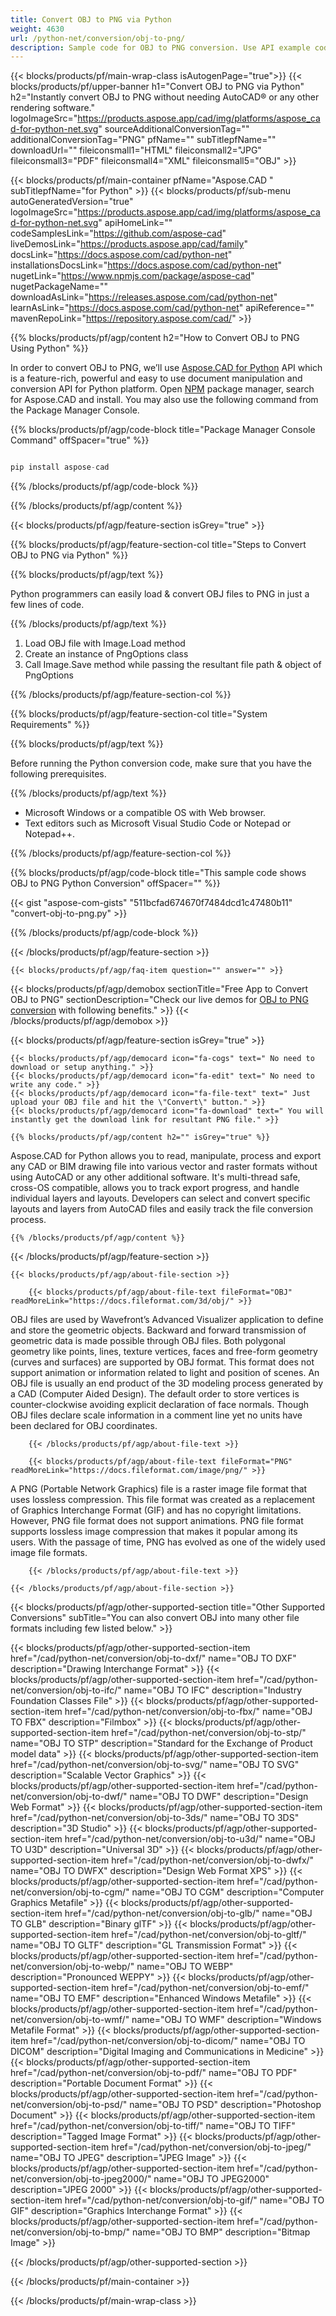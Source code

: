 ```yaml
---
title: Convert OBJ to PNG via Python
weight: 4630
url: /python-net/conversion/obj-to-png/ 
description: Sample code for OBJ to PNG conversion. Use API example code for batch OBJ files to PNG conversion.
---
```


{{< blocks/products/pf/main-wrap-class isAutogenPage="true">}}
{{< blocks/products/pf/upper-banner h1="Convert OBJ to PNG via Python" h2="Instantly convert OBJ to PNG without needing AutoCAD® or any other rendering software." logoImageSrc="https://products.aspose.app/cad/img/platforms/aspose_cad-for-python-net.svg" sourceAdditionalConversionTag="" additionalConversionTag="PNG" pfName="" subTitlepfName="" downloadUrl="" fileiconsmall1="HTML" fileiconsmall2="JPG" fileiconsmall3="PDF" fileiconsmall4="XML" fileiconsmall5="OBJ" >}}

{{< blocks/products/pf/main-container pfName="Aspose.CAD " subTitlepfName="for Python" >}}
{{< blocks/products/pf/sub-menu autoGeneratedVersion="true" logoImageSrc="https://products.aspose.app/cad/img/platforms/aspose_cad-for-python-net.svg" apiHomeLink="" codeSamplesLink="https://github.com/aspose-cad" liveDemosLink="https://products.aspose.app/cad/family" docsLink="https://docs.aspose.com/cad/python-net" installationsDocsLink="https://docs.aspose.com/cad/python-net" nugetLink="https://www.npmjs.com/package/aspose-cad" nugetPackageName="" downloadAsLink="https://releases.aspose.com/cad/python-net" learnAsLink="https://docs.aspose.com/cad/python-net" apiReference="" mavenRepoLink="https://repository.aspose.com/cad/" >}}

{{% blocks/products/pf/agp/content h2="How to Convert OBJ to PNG Using Python" %}}

 In order to convert OBJ to PNG, we’ll use [Aspose.CAD for Python](https://products.aspose.com/cad/python-net) API which is a feature-rich, powerful and easy to use document manipulation and conversion API for Python platform. Open [NPM](https://www.npmjs.com/package/aspose-cad) package manager, search for Aspose.CAD and install. You may also use the following command from the Package Manager Console.

{{% blocks/products/pf/agp/code-block title="Package Manager Console Command" offSpacer="true" %}}

```py

pip install aspose-cad

```

{{% /blocks/products/pf/agp/code-block %}}

{{% /blocks/products/pf/agp/content %}}

{{< blocks/products/pf/agp/feature-section isGrey="true" >}}

{{% blocks/products/pf/agp/feature-section-col title="Steps to Convert OBJ to PNG via Python" %}}

{{% blocks/products/pf/agp/text %}}

Python programmers can easily load & convert OBJ files to PNG in just a few lines of code.

{{% /blocks/products/pf/agp/text %}}

1.  Load OBJ file with Image.Load method
1.  Create an instance of PngOptions class
1.  Call Image.Save method while passing the resultant file path & object of PngOptions

{{% /blocks/products/pf/agp/feature-section-col %}}

{{% blocks/products/pf/agp/feature-section-col title="System Requirements" %}}

{{% blocks/products/pf/agp/text %}}

 Before running the Python conversion code, make sure that you have the following prerequisites.

{{% /blocks/products/pf/agp/text %}}

-  Microsoft Windows or a compatible OS with Web browser.
-  Text editors such as Microsoft Visual Studio Code or Notepad or Notepad++.

{{% /blocks/products/pf/agp/feature-section-col %}}

{{% blocks/products/pf/agp/code-block title="This sample code shows OBJ to PNG Python Conversion" offSpacer="" %}}

{{< gist "aspose-com-gists" "511bcfad674670f7484dcd1c47480b11" "convert-obj-to-png.py" >}}

{{% /blocks/products/pf/agp/code-block %}}

{{< /blocks/products/pf/agp/feature-section >}}

    {{< blocks/products/pf/agp/faq-item question="" answer="" >}}
 

<!-- aboutfile Starts -->

{{< blocks/products/pf/agp/demobox sectionTitle="Free App to Convert OBJ to PNG" sectionDescription="Check our live demos for [OBJ to PNG conversion](https://products.aspose.app/cad/conversion/obj-to-png) with following benefits." >}}
{{< /blocks/products/pf/agp/demobox >}}

{{< blocks/products/pf/agp/feature-section isGrey="true" >}}

    {{< blocks/products/pf/agp/democard icon="fa-cogs" text=" No need to download or setup anything." >}}
    {{< blocks/products/pf/agp/democard icon="fa-edit" text=" No need to write any code." >}}
    {{< blocks/products/pf/agp/democard icon="fa-file-text" text=" Just upload your OBJ file and hit the \"Convert\" button." >}}
    {{< blocks/products/pf/agp/democard icon="fa-download" text=" You will instantly get the download link for resultant PNG file." >}}

    {{% blocks/products/pf/agp/content h2="" isGrey="true" %}}

Aspose.CAD for Python allows you to read, manipulate, process and export any CAD or BIM drawing file into various vector and raster formats without using AutoCAD or any other additional software. It's multi-thread safe, cross-OS compatible, allows you to track export progress, and handle individual layers and layouts. Developers can select and convert specific layouts and layers from AutoCAD files and easily track the file conversion process.

    {{% /blocks/products/pf/agp/content %}}

{{< /blocks/products/pf/agp/feature-section >}}

    {{< blocks/products/pf/agp/about-file-section >}}

        {{< blocks/products/pf/agp/about-file-text fileFormat="OBJ" readMoreLink="https://docs.fileformat.com/3d/obj/" >}}
OBJ files are used by Wavefront’s Advanced Visualizer application to define and store the geometric objects. Backward and forward transmission of geometric data is made possible through OBJ files. Both polygonal geometry like points, lines, texture vertices, faces and free-form geometry (curves and surfaces) are supported by OBJ format. This format does not support animation or information related to light and position of scenes. An OBJ file is usually an end product of the 3D modeling process generated by a CAD (Computer Aided Design). The default order to store vertices is counter-clockwise avoiding explicit declaration of face normals. Though OBJ files declare scale information in a comment line yet no units have been declared for OBJ coordinates.

        {{< /blocks/products/pf/agp/about-file-text >}}

        {{< blocks/products/pf/agp/about-file-text fileFormat="PNG" readMoreLink="https://docs.fileformat.com/image/png/" >}}
A PNG (Portable Network Graphics) file is a raster image file format that uses lossless compression. This file format was created as a replacement of Graphics Interchange Format (GIF) and has no copyright limitations. However, PNG file format does not support animations. PNG file format supports lossless image compression that makes it popular among its users. With the passage of time, PNG has evolved as one of the widely used image file formats.

        {{< /blocks/products/pf/agp/about-file-text >}}

    {{< /blocks/products/pf/agp/about-file-section >}}

<!-- aboutfile Ends -->

{{< blocks/products/pf/agp/other-supported-section title="Other Supported Conversions" subTitle="You can also convert OBJ into many other file formats including few listed below." >}}

{{< blocks/products/pf/agp/other-supported-section-item href="/cad/python-net/conversion/obj-to-dxf/" name="OBJ TO DXF" description="Drawing Interchange Format" >}}
{{< blocks/products/pf/agp/other-supported-section-item href="/cad/python-net/conversion/obj-to-ifc/" name="OBJ TO IFC" description="Industry Foundation Classes File" >}}
{{< blocks/products/pf/agp/other-supported-section-item href="/cad/python-net/conversion/obj-to-fbx/" name="OBJ TO FBX" description="Filmbox" >}}
{{< blocks/products/pf/agp/other-supported-section-item href="/cad/python-net/conversion/obj-to-stp/" name="OBJ TO STP" description="Standard for the Exchange of Product model data" >}}
{{< blocks/products/pf/agp/other-supported-section-item href="/cad/python-net/conversion/obj-to-svg/" name="OBJ TO SVG" description="Scalable Vector Graphics" >}}
{{< blocks/products/pf/agp/other-supported-section-item href="/cad/python-net/conversion/obj-to-dwf/" name="OBJ TO DWF" description="Design Web Format" >}}
{{< blocks/products/pf/agp/other-supported-section-item href="/cad/python-net/conversion/obj-to-3ds/" name="OBJ TO 3DS" description="3D Studio" >}}
{{< blocks/products/pf/agp/other-supported-section-item href="/cad/python-net/conversion/obj-to-u3d/" name="OBJ TO U3D" description="Universal 3D" >}}
{{< blocks/products/pf/agp/other-supported-section-item href="/cad/python-net/conversion/obj-to-dwfx/" name="OBJ TO DWFX" description="Design Web Format XPS" >}}
{{< blocks/products/pf/agp/other-supported-section-item href="/cad/python-net/conversion/obj-to-cgm/" name="OBJ TO CGM" description="Computer Graphics Metafile" >}}
{{< blocks/products/pf/agp/other-supported-section-item href="/cad/python-net/conversion/obj-to-glb/" name="OBJ TO GLB" description="Binary glTF" >}}
{{< blocks/products/pf/agp/other-supported-section-item href="/cad/python-net/conversion/obj-to-gltf/" name="OBJ TO GLTF" description="GL Transmission Format" >}}
{{< blocks/products/pf/agp/other-supported-section-item href="/cad/python-net/conversion/obj-to-webp/" name="OBJ TO WEBP" description="Pronounced WEPPY" >}}
{{< blocks/products/pf/agp/other-supported-section-item href="/cad/python-net/conversion/obj-to-emf/" name="OBJ TO EMF" description="Enhanced Windows Metafile" >}}
{{< blocks/products/pf/agp/other-supported-section-item href="/cad/python-net/conversion/obj-to-wmf/" name="OBJ TO WMF" description="Windows Metafile Format" >}}
{{< blocks/products/pf/agp/other-supported-section-item href="/cad/python-net/conversion/obj-to-dicom/" name="OBJ TO DICOM" description="Digital Imaging and Communications in Medicine" >}}
{{< blocks/products/pf/agp/other-supported-section-item href="/cad/python-net/conversion/obj-to-pdf/" name="OBJ TO PDF" description="Portable Document Format" >}}
{{< blocks/products/pf/agp/other-supported-section-item href="/cad/python-net/conversion/obj-to-psd/" name="OBJ TO PSD" description="Photoshop Document" >}}
{{< blocks/products/pf/agp/other-supported-section-item href="/cad/python-net/conversion/obj-to-tiff/" name="OBJ TO TIFF" description="Tagged Image Format" >}}
{{< blocks/products/pf/agp/other-supported-section-item href="/cad/python-net/conversion/obj-to-jpeg/" name="OBJ TO JPEG" description="JPEG Image" >}}
{{< blocks/products/pf/agp/other-supported-section-item href="/cad/python-net/conversion/obj-to-jpeg2000/" name="OBJ TO JPEG2000" description="JPEG 2000" >}}
{{< blocks/products/pf/agp/other-supported-section-item href="/cad/python-net/conversion/obj-to-gif/" name="OBJ TO GIF" description="Graphics Interchange Format" >}}
{{< blocks/products/pf/agp/other-supported-section-item href="/cad/python-net/conversion/obj-to-bmp/" name="OBJ TO BMP" description="Bitmap Image" >}}


{{< /blocks/products/pf/agp/other-supported-section >}}

{{< /blocks/products/pf/main-container >}}
    
{{< /blocks/products/pf/main-wrap-class >}}
